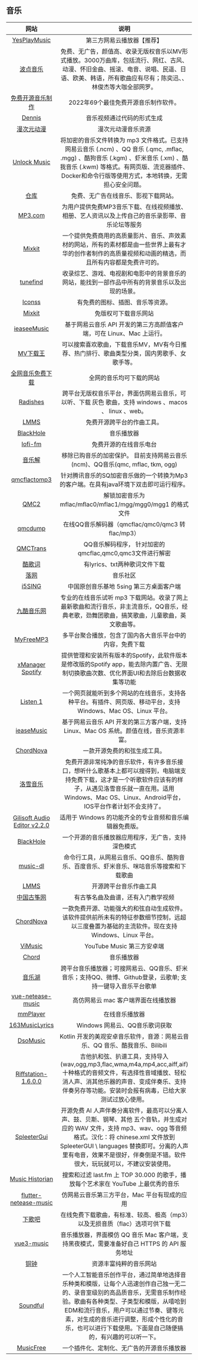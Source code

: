 ## 音乐

|网站|说明|
|:---:|:---:|
|[YesPlayMusic](https://github.com/qier222/YesPlayMusic)|第三方网易云播放器【推荐】|
|[波点音乐](https://apps.apple.com/cn/app/%E6%B3%A2%E7%82%B9%E9%9F%B3%E4%B9%90/id1541981555)|免费、无广告，颜值高、收录无版权音乐以MV形式播放。3000万曲库，包括流行、网红、古风、动漫、怀旧金曲、摇滚、电音、说唱、民遥、日语、欧美、韩语，所有歌曲应有尽有；陈奕迅、、林俊杰等大咖全部网罗。|
|[免费开源音乐制作](https://midination.com/blog/free-music-production-software/)|2022年69个最佳免费开源音乐制作软件。|
|[Dennis](https://www.dennis.video/)|音乐视频通过代码的形式生成|
|[漫次元动漫](https://www.mcydm.com/music)|漫次元动漫音乐资源|
|[Unlock Music](https://git.unlock-music.dev/um/web)|将加密的音乐文件转换为 mp3 文件格式。已支持网易云音乐 (.ncm) 、QQ 音乐 (.qmc, .mflac, .mgg) 、酷狗音乐 (.kgm) 、虾米音乐 (.xm) 、酷我音乐 (.kwm) 等格式。有网页版、流览器插件、Docker和命令行版等使用方式，本地转换，无需担心安全问题。|
|[仓库](https://www.cangkus.com/)|免费、无广告在线音乐、影视下载网站。|
|[MP3.com](https://www.mp3.com/)|为用户提供免费MP3音乐下载、在线视频播放、相册、艺人资讯以及上传自己的音乐录影带、音乐论坛等服务|
|[Mixkit](https://mixkit.co/free-sound-effects/?from=thosefree.com)|一个提供免费商用的高质量影片、音乐、声效素材的网站，所有的素材都是由一些世界上最有才华的创作者制作的高质量视频和动画的精选，而且所有内容都是免费许可的。|
|[tunefind](https://www.tunefind.com/)|收录综艺、游戏、电视剧和电影中的背景音乐的网站，能找到一部作品中所有的背景音乐以及出现的场景。|
|[Iconss](https://igoutu.cn/)|有免费的图标、插图、音乐等资源。|
|[Mixkit](https://mixkit.co/free-stock-music/)|免版权可下载音乐网站|
|[ieaseeMusic](https://github.com/trazyn/ieaseMusic)|基于网易云音乐 API 开发的第三方高颜值客户端，可在 Linux、Mac 上运行。|
|[MV下载王](http://www.mvxz.com/)|可以搜索喜欢歌曲，下载音乐MV，MV有今日推荐、热门排行、歌曲类型分类，国内男歌手、女歌手等。|
|[全网音乐免费下载](https://music.sonimei.cn/)|全网的音乐均可下载的网站|
|[Radishes](https://github.com/Linkontoask/radishes/releases)|跨平台无版权音乐平台，界面仿网易云音乐，可以听、下载 灰色 歌曲，支持 windows 、macos 、 linux 、web。|
|[LMMS](https://lmms.io/)|免费开源跨平台的作曲工具。|
|[BlackHole](https://github.com/Sangwan5688/BlackHole)|音乐播放器|
|[lofi-fm](https://lofifm.vercel.app/)|免费开源的在线音乐电台|
|[音乐解](http://jiesuo.zogemung.top/)|移除已购音乐的加密保护。 目前支持网易云音乐(ncm)、QQ音乐(qmc, mflac, tkm, ogg) |
|[qmcflactomp3](https://github.com/OnlyPiglet/qmcflactomp3)|针对腾讯音乐的SQ加密音乐做的一个转换为Mp3的客户端。在具有java环境下双击即可运行程序。|
|[QMC2 ](https://jixunmoe.github.io/qmc2/)|解锁加密音乐为mflac/mflac0/mflac1/mgg/mgg0/mgg1 的格式文件|
|[qmcdump](http://mbear.top/qmc.html)|在线QQ音乐解码器（qmcflac/qmc0/qmc3 转 flac/mp3）|
|[QMCTrans](https://github.com/Ras0N/QMCTrans)|QQ音乐解码程序， 针对加密的qmcflac,qmc0,qmc3文件进行解密|
|[酷歌词](https://www.kugeci.com/)|有lyrics、txt两种歌词文件下载|
|[落网](https://www.luoow.com/)|音乐社区|
|[i5SING](https://i5sing.com/#/)|中国原创音乐基地 5sing 第三方桌面客户端|
|[九酷音乐网](https://www.9ku.com/)|专业的在线音乐试听 mp3 下载网站。收录了网上最新歌曲和流行音乐，非主流音乐，QQ音乐，经典老歌，劲舞团歌曲，搞笑歌曲，儿童歌曲，英文歌曲等。|
|[MyFreeMP3](http://tool.liumingye.cn/music/)|多平台聚合播放，包含了国内各大音乐平台中的内容，免费下载|
|[xManager Spotify](https://xmanagerapp.com/)|提供管理和安装所有版本的Spotify，此软件版本是修改版的Spotify app，能去除内置广告、无限制切换歌曲次数、优化界面UI和去除后台数据收集等功能|
|[Listen 1](http://listen1.github.io/listen1/)|一个网页就能听到多个网站的在线音乐，支持各种平台。有插件、网页版、移动平台，支持Windows、Mac OS、Linux 平台。|
|[ieaseMusic](https://github.com/trazyn/ieaseMusic)|基于网易云音乐 API 开发的第三方客户端，支持 Linux、Mac OS 系统。颜值在线，音乐资源丰富。|
|[ChordNova](https://github.com/Chen-and-Sim/ChordNova/)|一款开源免费的和弦生成工具。|
|[洛雪音乐](https://lxmusic.toside.cn/)|免费开源非常纯净的音乐软件，有许多音乐接口，想听什么歌基本上都可以搜得到，电脑端支持免费下载，这才是一个听歌软件应该有的样子，从遇见洛雪音乐就一直在用。适用 Windows、Mac OS、Linux、Android平台，IOS平台作者计划不会支持了。|
|[Gilisoft Audio Editor v2.2.0 ](https://www.gilisoft.com/product-audio-cutter-joiner.htm)|适用于 Windows 的功能齐全的专业音频和音乐编辑器免费版。|
|[BlackHole](https://github.com/Sangwan5688/BlackHole/)|一个开源的音乐播放器应用程序，无广告，支持深色模式|
|[music-dl](https://github.com/0xHJK/music-dl)|命令行工具，从网易云音乐、QQ音乐、酷狗音乐、百度音乐、虾米音乐、咪咕音乐等搜索和下载歌曲|
|[LMMS](https://lmms.io/)|开源跨平台音乐作曲工具|
|[中国古筝网](https://www.guzheng.cn/)|有古筝名曲及曲谱，还有入门教学视频|
|[ChordNova](https://github.com/Chen-and-Sim/ChordNova)|一款免费开源、功能强大的和弦自动生成软件。该软件提供前所未有的特征参数细节控制，远超以三度叠置为基础的主流软件。现在支持 Windows、Linux 平台。|
|[ViMusic](https://github.com/vfsfitvnm/ViMusic)|YouTube Music 第三方安卓端|
|[Chord](https://github.com/PeterDing/chord)|音乐播放器|
|[音乐湖](https://github.com/sunzongzheng/music%EF%BC%88PC%E7%AB%AF%EF%BC%89)|跨平台音乐播放器；可搜网易云、QQ音乐、虾米音乐；支持QQ、微博、Github登录，云歌单; 支持一键导入音乐平台歌单|
|[vue-netease-music](https://ssh-music.vercel.app/#/discovery)|高仿网易云 mac 客户端界面在线播放器|
|[mmPlayer](https://netease-music.fe-mm.com/#/music/playlist)|在线音乐播放器|
|[163MusicLyrics](https://github.com/jitwxs/163MusicLyrics)|Windows 网易云、QQ音乐歌词获取|
|[DsoMusic](https://github.com/Moriafly/DsoMusic)|Kotlin 开发的美观安卓音乐软件，音源：网易云音乐、QQ 音乐、酷我音乐、Bilibili|
|[Riffstation-1.6.0.0](https://oiloil.lanzoue.com/b031qwmje)|吉他扒和弦、扒谱工具，支持导入(wav,ogg,mp3,flac,wma,m4a,mp4,acc,aiff,aif)十种格式的音频文件，有选择性音域播放、轻松消人声、消其他乐器的声音、变成伴奏乐、支持伴奏另存等功能。安装时会报有病毒，已给大家测试过放心使用。|
|[SpleeterGui](https://makenweb.com/SpleeterGUI)|开源免费 AI 人声伴奏分离软件，最高可以分离人声、鼓、贝斯、钢琴、其他 五个音轨，并生成对应的 WAV 文件，支持 mp3、wav、ogg 等音频格式。汉化：将 chinese.xml 文件放到 SpleeterGUI \ languages 替换即可。分离的人声里有电音，效果不是很好，伴奏倒是不错。软件很大，玩玩就可以，不建议安装使用。|
|[Music Historian](https://musichistorian.org/)|搜索和过滤 last.fm 上 TOP 30.000 的歌手，播放每个艺术家在 YouTube 上最优秀的音乐|
|[flutter-netease-music](https://github.com/boyan01/flutter-netease-music)|仿网易云音乐第三方平台，Mac 平台有现成的应用|
|[下歌吧](https://music.y444.cn/#/)|在线免费下载歌曲，有标准、较高、极高（mp3）以及无损音质（flac）选项可供下载|
|[vue3-music](https://smallruraldog.github.io/vue3-music/#/discover)|音乐播放器，界面模仿 QQ 音乐 Mac 客户端，支持黑夜模式，需要准备好自己 HTTPS 的 API 服务地址|
|[铜钟](https://tonzhon.com/)|资源丰富纯粹的音乐网站|
|[Soundful](https://soundful.com/)|一个人工智能音乐创作平台，通过简单地选择音乐种类和模版，让每个人迅速创作自己独一无二的、录音室级别的高品质音乐，无需音乐制作经验。歌曲有各种类型、子类型和模版，从嘻哈到EDM和流行音乐，用户可以通过节奏、键等元素，对生成的音乐进行调整，形成个性化的音乐，也可以进行下载使用。下面是自己随便搞的，有兴趣的可以听一下。|
|[MusicFree](http://musicfree.upup.fun/)|一个插件化、定制化、无广告的开源音乐播放器|